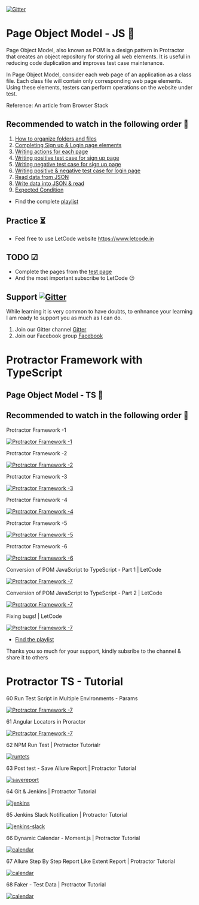 [![Gitter](https://badges.gitter.im/letcode-selenium/community.svg)](https://gitter.im/letcode-selenium/community?utm_source=badge&utm_medium=badge&utm_campaign=pr-badge)
# Page Object Model - JS 🙅

Page Object Model, also known as POM is a design pattern in Protractor that creates an object repository for storing all web elements. It is useful in reducing code duplication and improves test case maintenance.

In Page Object Model, consider each web page of an application as a class file. Each class file will contain only corresponding web page elements. Using these elements, testers can perform operations on the website under test.

Reference: An article from Browser Stack

## Recommended to watch in the following order 🌝

1. [How to organize folders and files](https://youtu.be/GgzvEgPBOe8)
2. [Completing Sign up & Login page elements](https://youtu.be/9iHdaxFl2WQ)
3. [Writing actions for each page](https://youtu.be/9iHdaxFl2WQ)
4. [Writing positive test case for sign up page](https://youtu.be/irDOcG1gpxA)
5. [Writing negative test case for sign up page](https://youtu.be/IWhk2EzTi-0)
6. [Writing positive & negative test case for login page](https://youtu.be/m6htd6fDq3M)
7. [Read data from JSON](https://youtu.be/t2EV-Zi6wsA)
8. [Write data into JSON & read](https://youtu.be/pjKmTTI0Ju0)
9. [Expected Condition](https://youtu.be/4niV_D6D9OY)

- Find the complete [playlist](https://www.youtube.com/playlist?list=PL699Xf-_ilW6xWr1zQeD6Q29ffQE1jgrb)

## Practice ⏳

- Feel free to use LetCode website https://www.letcode.in

## TODO ☑

- Complete the pages from the [test page](https://www.letcode.com/test)
- And the most important subscribe to LetCode 😉

## Support [![Gitter](https://badges.gitter.im/letcode-selenium/community.svg)](https://gitter.im/letcode-selenium/community?utm_source=badge&utm_medium=badge&utm_campaign=pr-badge)

While learning it is very common to have doubts, to enhnance your learning I am ready to support you as much as I can do.

1. Join our Gitter channel [Gitter](https://gitter.im/letcode-selenium/)
2. Join our Facebook group [Facebook](https://www.facebook.com/groups/letcode)

# Protractor Framework with TypeScript

## Page Object Model - TS 🙅

## Recommended to watch in the following order 🌝

Protractor Framework -1

[![Protractor Framework -1](https://raw.githubusercontent.com/ortoniKC/Protractor-YT/images/protractor/fw1.jpg)](https://youtu.be/q6KakQQNaU0)

Protractor Framework -2

[![Protractor Framework -2](https://raw.githubusercontent.com/ortoniKC/Protractor-YT/images/protractor/fw2.png)](https://youtu.be/Tt2ET2FJemM)

Protractor Framework -3

[![Protractor Framework -3](https://raw.githubusercontent.com/ortoniKC/Protractor-YT/images/protractor/fw3.png)](https://youtu.be/9kvM3K3FpE8)

Protractor Framework -4

[![Protractor Framework -4](https://raw.githubusercontent.com/ortoniKC/Protractor-YT/images/protractor/fw4.png)](https://youtu.be/Jm13i7AZZOI)

Protractor Framework -5

[![Protractor Framework -5](https://raw.githubusercontent.com/ortoniKC/Protractor-YT/images/protractor/fw5.png)](https://youtu.be/2qfRX48phnE)

Protractor Framework -6

[![Protractor Framework -6](https://raw.githubusercontent.com/ortoniKC/Protractor-YT/images/protractor/fw6.png)](https://youtu.be/es_4daCJ_MM)

Conversion of POM JavaScript to TypeScript - Part 1 | LetCode

[![Protractor Framework -7](https://raw.githubusercontent.com/ortoniKC/Protractor-YT/images/protractor/fw7.png)](https://youtu.be/RpqqvpFBQeo)

Conversion of POM JavaScript to TypeScript - Part 2 | LetCode

[![Protractor Framework -7](https://raw.githubusercontent.com/ortoniKC/Protractor-YT/images/protractor/fw8.png)](https://youtu.be/9abQ4WOxaHo)

Fixing bugs! | LetCode

[![Protractor Framework -7](https://raw.githubusercontent.com/ortoniKC/Protractor-YT/images/protractor/fw9.png)](https://youtu.be/9abQ4WOxaHo)

- [Find the playlist](https://t.ly/mWZ4)

Thanks you so much for your support, kindly subsribe to the channel & share it to others

# Protractor TS - Tutorial

60 Run Test Script in Multiple Environments - Params

[![Protractor Framework -7](https://raw.githubusercontent.com/ortoniKC/Protractor-YT/images/protractor/60.png)](https://youtu.be/6sgA4s_jdUc)

61 Angular Locators in Proractor

[![Protractor Framework -7](https://raw.githubusercontent.com/ortoniKC/Protractor-YT/images/protractor/61.png)](https://youtu.be/15fzmL53EE8c)

62 NPM Run Test | Protractor Tutorialr

[![runtets](https://raw.githubusercontent.com/ortoniKC/Protractor-YT/images/protractor/62.png)](https://youtu.be/MuXFJQKTgCU)

63 Post test - Save Allure Report | Protractor Tutorial

[![savereport](https://raw.githubusercontent.com/ortoniKC/Protractor-YT/images/protractor/63.png)](https://youtu.be/ZmaSsmi8Y_k)

64 Git & Jenkins | Protractor Tutorial

[![jenkins](https://raw.githubusercontent.com/ortoniKC/Protractor-YT/images/protractor/64.png)](https://youtu.be/Bh5t8UwbeiA)

65 Jenkins Slack Notification | Protractor Tutorial

[![jenkins-slack](https://raw.githubusercontent.com/ortoniKC/Protractor-YT/images/protractor/65.png)](https://youtu.be/QvMCIw5HEzA)

66 Dynamic Calendar - Moment.js | Protractor Tutorial 

[![calendar](https://raw.githubusercontent.com/ortoniKC/Protractor-YT/images/protractor/66.png)](https://youtu.be/WABPZ29p5Hw)

67 Allure Step By Step Report Like Extent Report | Protractor Tutorial 

[![calendar](https://raw.githubusercontent.com/ortoniKC/Protractor-YT/images/protractor/67.png)](https://youtu.be/859aMV83Apg)

68 Faker - Test Data | Protractor Tutorial 

[![calendar](https://raw.githubusercontent.com/ortoniKC/Protractor-YT/images/protractor/68.png)](https://youtu.be/oR4Ch_Q7HNk)


